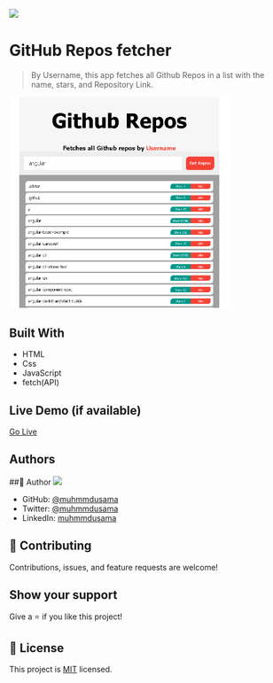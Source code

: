 ![](https://img.shields.io/badge/Microverse-blueviolet)

# GitHub Repos fetcher

> By Username, this app fetches all Github Repos in a list with
> the name, stars, and Repository Link.

<img src="./00.png" width="400px"/>

## Built With

- HTML
- Css
- JavaScript
- fetch(API)

## Live Demo (if available)

[Go Live](https://muhmmdusama.github.io/GitHub-Repos-Fetcher/)

## Authors

##👤 Author
<img src="https://avatars.githubusercontent.com/u/45886560?s=400&u=398b393687a05aa7e82482a81f0ed9c418f8f440&v=4" width="50px"/>

- GitHub: [@muhmmdusama](https://github.com/muhmmdusama)
- Twitter: [@muhmmdusama](https://twitter.com/muhmmdusama)
- LinkedIn: [muhmmdusama](https://linkedin.com/in/muhmmdusama)

## 🤝 Contributing

Contributions, issues, and feature requests are welcome!

## Show your support

Give a ⭐️ if you like this project!

## 📝 License

This project is [MIT](./MIT.md) licensed.
